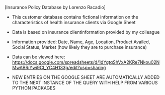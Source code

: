 [Insurance Policy Database by Lorenzo Racadio]

- This customer database contains fictional information on the characteristics of health insurance clients via Google Sheet
- Data is based on insurance clientinformation provided by my colleague
- Information provided: Date, Name, Age, Location, Product Availed, Social Status, Market (how likely they are to purchase insurance)
- Data can be viewed here: https://docs.google.com/spreadsheets/d/1dYgtqShVxA2KRe7Nkou02NMwABRiYwi9CI_YC4H133g/edit?usp=sharing

- NEW ENTRIES ON THE GOOGLE SHEET ARE AUTOMATICALLY ADDED TO THE NEXT INSTANCE OF THE QUERY WITH HELP FROM VARIOUS PYTHON PACKAGES
